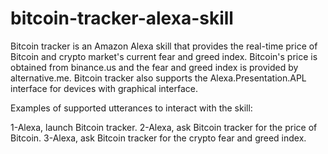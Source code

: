 # bitcoin-tracker-alexa-skill

Bitcoin tracker is an Amazon Alexa skill that provides the real-time price of Bitcoin and crypto market's current fear and greed index.
Bitcoin's price is obtained from binance.us and the fear and greed index is provided by alternative.me. Bitcoin tracker also supports the Alexa.Presentation.APL interface for devices with graphical interface.

Examples of supported utterances to interact with the skill:

1-Alexa, launch Bitcoin tracker.
2-Alexa, ask Bitcoin tracker for the price of Bitcoin.
3-Alexa, ask Bitcoin tracker for the crypto fear and greed index.
